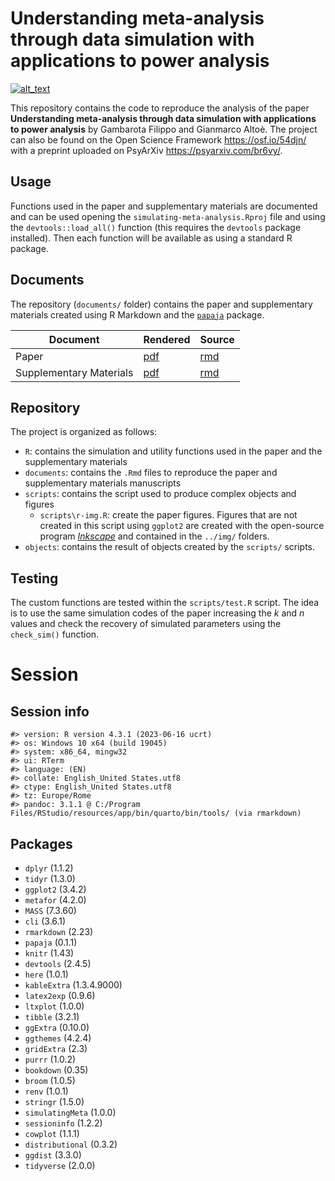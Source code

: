 
<!-- README.md is generated from README.Rmd. Please edit that file -->

# Understanding meta-analysis through data simulation with applications to power analysis

<!-- badges: start -->

[<img alt="alt_text" src="https://img.shields.io/badge/OSF-https%3A%2F%2Fosf.io%2F54djn%2F-blue" />](https://osf.io/54djn/)
<!-- badges: end -->

This repository contains the code to reproduce the analysis of the paper
**Understanding meta-analysis through data simulation with applications
to power analysis** by Gambarota Filippo and Gianmarco Altoè. The
project can also be found on the Open Science Framework
<https://osf.io/54djn/> with a preprint uploaded on PsyArXiv
<https://psyarxiv.com/br6vy/>.

## Usage

Functions used in the paper and supplementary materials are documented
and can be used opening the `simulating-meta-analysis.Rproj` file and
using the `devtools::load_all()` function (this requires the `devtools`
package installed). Then each function will be available as using a
standard R package.

## Documents

The repository (`documents/` folder) contains the paper and
supplementary materials created using R Markdown and the
[`papaja`](https://cran.r-project.org/web/packages/papaja/index.html)
package.

| **Document**            | **Rendered**                     | **Source**                       |
|-------------------------|----------------------------------|----------------------------------|
| Paper                   | [pdf](documents/paper/paper.pdf) | [rmd](documents/paper/paper.Rmd) |
| Supplementary Materials | [pdf](documents/paper/suppl.pdf) | [rmd](documents/paper/suppl.Rmd) |

## Repository

The project is organized as follows:

- `R`: contains the simulation and utility functions used in the paper
  and the supplementary materials
- `documents`: contains the `.Rmd` files to reproduce the paper and
  supplementary materials manuscripts
- `scripts`: contains the script used to produce complex objects and
  figures
  - `scripts\r-img.R`: create the paper figures. Figures that are not
    created in this script using `ggplot2` are created with the
    open-source program [*Inkscape*](https://inkscape.org/) and
    contained in the `../img/` folders.
- `objects`: contains the result of objects created by the `scripts/`
  scripts.

## Testing

The custom functions are tested within the `scripts/test.R` script. The
idea is to use the same simulation codes of the paper increasing the $k$
and $n$ values and check the recovery of simulated parameters using the
`check_sim()` function.

# Session

## Session info

    #> version: R version 4.3.1 (2023-06-16 ucrt)
    #> os: Windows 10 x64 (build 19045)
    #> system: x86_64, mingw32
    #> ui: RTerm
    #> language: (EN)
    #> collate: English_United States.utf8
    #> ctype: English_United States.utf8
    #> tz: Europe/Rome
    #> pandoc: 3.1.1 @ C:/Program Files/RStudio/resources/app/bin/quarto/bin/tools/ (via rmarkdown)

## Packages

- `dplyr` (1.1.2)
- `tidyr` (1.3.0)
- `ggplot2` (3.4.2)
- `metafor` (4.2.0)
- `MASS` (7.3.60)
- `cli` (3.6.1)
- `rmarkdown` (2.23)
- `papaja` (0.1.1)
- `knitr` (1.43)
- `devtools` (2.4.5)
- `here` (1.0.1)
- `kableExtra` (1.3.4.9000)
- `latex2exp` (0.9.6)
- `ltxplot` (1.0.0)
- `tibble` (3.2.1)
- `ggExtra` (0.10.0)
- `ggthemes` (4.2.4)
- `gridExtra` (2.3)
- `purrr` (1.0.2)
- `bookdown` (0.35)
- `broom` (1.0.5)
- `renv` (1.0.1)
- `stringr` (1.5.0)
- `simulatingMeta` (1.0.0)
- `sessioninfo` (1.2.2)
- `cowplot` (1.1.1)
- `distributional` (0.3.2)
- `ggdist` (3.3.0)
- `tidyverse` (2.0.0)

